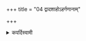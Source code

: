 +++
title = "04 द्वादशाहोऽहर्गणानाम्"

+++

<details><summary>कपर्दिस्वामी</summary>


<details>

<details><summary>हरदत्तः</summary>


<details>

<details><summary>Müller</summary>

The Dvādaśāha is the Prakṛti of the Ahargaṇas.

#####  Commentary

The Dvādaśāha lasts twelve days and is a Soma sacrifice. It is either an Ahīna or a Sattra. An Ahargaṇa is a series of daily and nightly sacrifices. Those which last from two nights to eleven nights are called Ahīna. Those which last from thirteen to one hundred nights or more are called Sattras.
</details>

<details><summary>थिते</summary>

द्वादशाहोऽहर्गणानाम् ४
</details>
